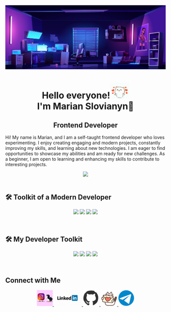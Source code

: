 <div align="center">
<img src="Hello/header.png" width="900"/>
</div>

<h1 align="center">Hello everyone!<img wight="50" height="50" src="Hello/HI.gif"/> </br> I'm Marian Slovianyn👋</h1>
<h2 align="center">Frontend Developer</h2>

<p>Hi! My name is Marian, and I am a self-taught frontend developer who loves
experimenting. I enjoy creating engaging and modern projects, constantly improving
my skills, and learning about new technologies. I am eager to find opportunities to
showcase my abilities and am ready for new challenges. As a beginner, I am open to
learning and enhancing my skills to contribute to interesting projects.</p>

<div align="center">
<img src="https://media2.giphy.com/media/v1.Y2lkPTc5MGI3NjExeDByOGNoaGlzeTVzcmZ1cWF0azg3am1nbTRrOWc1YWNpeXVkMXJxbiZlcD12MV9pbnRlcm5hbF9naWZfYnlfaWQmY3Q9dHM/qEqiI3Oq7vBkoE236M/100.webp" width="500"/>
</div>

</br>

<h2>🛠️ Toolkit of a Modern Developer</h2>

<p align="center">
  <img src="https://img.shields.io/badge/HTML5-%23E34F26.svg?&style=for-the-badge&logo=html5&logoColor=white"/>
  <img src="https://img.shields.io/badge/CSS3-%231572B6.svg?&style=for-the-badge&logo=css3&logoColor=white"/>
  <img src="https://img.shields.io/badge/JavaScript-%23F7DF1E.svg?&style=for-the-badge&logo=javascript&logoColor=black"/>
  <img src="https://img.shields.io/badge/React-%2361DAFB.svg?&style=for-the-badge&logo=react&logoColor=black"/>
</p>

</br>

<h2>🛠️ My Developer Toolkit</h2>
<p align="center">
  <img src="https://img.shields.io/badge/Git-%23F05033.svg?&style=for-the-badge&logo=git&logoColor=white"/>
  <img src="https://img.shields.io/badge/GitHub-%23181717.svg?&style=for-the-badge&logo=github&logoColor=white"/>
  <img src="https://img.shields.io/badge/Visual%20Studio%20Code-%23007ACC.svg?&style=for-the-badge&logo=visual-studio-code&logoColor=white"/>
  <img src="https://img.shields.io/badge/Figma-%23F24E1E.svg?&style=for-the-badge&logo=figma&logoColor=white"/>
</p>

</br>

<h2> <img wight="50" height="50" src="" />Connect with Me</h2>

 <p align="center"> 

<a href="https://www.instagram.com/marian_slovianyn_dev/" target="_blank">
  <img wight="50"height="50"src="Social Media/instagram.gif"alt="Instagram"/>
</a>
   
 <a href="www.linkedin.com/in/marian-slovianyn-556040302" target="_blank">
  <img wight="50" height="50" src="Social Media/linkedin.gif" alt="linkedin" />
</a>

<a href="https://github.com/Marian-Slovianyn" target="_blank">
  <img wight="50" height="50" src="Social Media/github.gif" alt="GitHub" />
</a>

 <a href="marianslovianyn.gmail.com" target="_blank">
  <img wight="50" height="50" src="Social Media/mail-love.gif" alt="Gmail" />
</a>

 <a href="@Marian_Slovianyn" target="_blank">
  <img wight="50" height="50" src="Social Media/telegram-gif.gif" alt="Telegram" />
</a>
</p>
